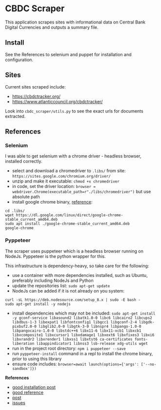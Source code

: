 # CBDC Scraper

This application scrapes sites with informational data on Central Bank Digital Currencies and outputs a summary file.



## Install

See the References to selenium and puppet for installation and configuration.



## Sites

Current sites scraped include:

* https://cbdctracker.org/
* https://www.atlanticcouncil.org/cbdctracker/

Look into `cbdc_scraper/utils.py` to see the exact urls for documents extracted.



## References


### Selenium

I was able to get selenium with a chrome driver - headless browser, installed correctly.

* select and download a chromedriver to `.libs/` from site: `https://sites.google.com/chromium.org/driver/`
* unzip and make it executable: `chmod +x chromedriver`
* in code, set the driver location: `browser = webdriver.Chrome(executable_path=r"./libs/chromedriver")` but use absolute path
* install google chrome binary, [reference](https://linuxize.com/post/how-to-install-google-chrome-web-browser-on-debian-10/):
```
cd .libs/
wget https://dl.google.com/linux/direct/google-chrome-stable_current_amd64.deb
sudo apt install ./google-chrome-stable_current_amd64.deb
google-chrome
```


### Pyppeteer

The scraper uses puppeteer which is a headless browser running on NodeJs.  Pyppeteer is the python wrapper for this.

This infrastructure is dependency-heavy, so take care for the following:

* use a container with more dependencies installed, such as Ubuntu, preferably including NodeJs and Python
* update the repositories list: `sudo apt-get update`
* NodeJs can be added if it is not already on you system:
```
curl -sL https://deb.nodesource.com/setup_8.x | sudo -E bash -
sudo apt-get install -y nodejs
```
* install dependencies which may not be included: `sudo apt-get install -y gconf-service libasound2 libatk1.0-0 libc6 libcairo2 libcups2 libdbus-1-3 libexpat1 libfontconfig1 libgcc1 libgconf-2-4 libgdk-pixbuf2.0-0 libglib2.0-0 libgtk-3-0 libnspr4 libpango-1.0-0 libpangocairo-1.0-0 libstdc++6 libx11-6 libx11-xcb1 libxcb1 libxcomposite1 libxcursor1 libxdamage1 libxext6 libxfixes3 libxi6 libxrandr2 libxrender1 libxss1 libxtst6 ca-certificates fonts-liberation libappindicator1 libnss3 lsb-release xdg-utils wget`
* run in the project root directory: `npm i puppeteer --save`
* run `pyppeteer-install` command in a repl to install the chrome binary, prior to using this library
* ensure code includes: `browser=await launch(options={'args': ['--no-sandbox']})`

__References__

* [good installation post](https://www.toptal.com/puppeteer/headless-browser-puppeteer-tutorial)
* [good reference](https://stackoverflow.com/questions/57217924/pyppeteer-errors-browsererror-browser-closed-unexpectedly)
* [post](https://www.howtogeek.com/devops/how-to-run-puppeteer-and-headless-chrome-in-a-docker-container/)
* [issues](https://github.com/pyppeteer/pyppeteer/issues/194)